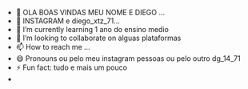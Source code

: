 - 👋 OLA BOAS VINDAS MEU NOME E DIEGO ...
- 👀 INSTAGRAM e diego_xtz_71...
- 🌱 I’m currently learning 1 ano do ensino medio
- 💞️ I’m looking to collaborate on alguas plataformas 
- 📫 How to reach me ...
- 😄 Pronouns ou pelo meu instagram pessoas ou pelo outro dg_14_71
- ⚡ Fun fact: tudo e mais um pouco 
-
<!---
diego060607/diego060607 is a ✨ special ✨ repository because its `README.md` (this file) appears on your GitHub profile.
You can click the Preview link to take a look at your changes.
--->
